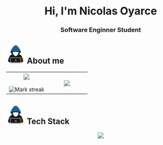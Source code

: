 <h1 align="center">Hi, I'm Nicolas Oyarce</h1>
<h3 align="center">Software Enginner Student</h3>

## <picture><img src = "https://github.com/0xAbdulKhalid/0xAbdulKhalid/raw/main/assets/mdImages/about_me.gif" width = 50px></picture> **About me**

<!--- stats & Trophy (start) --> 
<p align="center">
  <!--- stats (start) -->
<table align="center">
<tr border="none">
<td width="50%" align="center">
  
  <img  align="center"  src="https://github-readme-stats.vercel.app/api?username=nicolasOyarce&theme=dark&show_icons=true&count_private=true" />
  <br></br>
  <img  title="🔥 Get streak stats for your profile at git.io/streak-stats" alt="Mark streak" src="https://github-readme-streak-stats.herokuapp.com/?user=nicolasOyarce&theme=dark&hide_border=false" /> 
</td>

<td width="50%" align="center">

  <img  align="center"  src="https://github-readme-stats.anuraghazra1.vercel.app/api/top-langs/?username=nicolasOyarce&theme=dark&hide_border=false&no-bg=true&no-frame=true&langs_count=10"/>
  
  </td>
</tr>
</table>

<!--h1 without bottom border-->
## <picture><img src = "https://github.com/0xAbdulKhalid/0xAbdulKhalid/raw/main/assets/mdImages/about_me.gif" width = 50px></picture> **Tech Stack**
<!--tech stack icons-->
<p align="center">
  <a href="https://skillicons.dev" align="center">
    <img src="https://skillicons.dev/icons?i=neovim,django,bash,git,aws,bootstrap,css,cloudflare,postman,github,html,js,linux,md,mongodb,mysql,py,react,fastapi,docker,vscode&perline=14" />
  </a>
